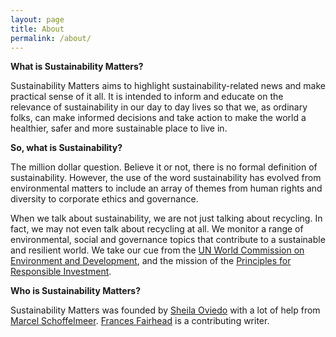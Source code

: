 ```yaml
---
layout: page
title: About
permalink: /about/
---
```

**What is Sustainability Matters?**

Sustainability Matters aims to highlight sustainability-related news and make practical sense of it all. It is intended to inform and educate on the relevance of sustainability in our day to day lives so that we, as ordinary folks, can make informed decisions and take action to make the world a healthier, safer and more sustainable place to live in.

**So, what is Sustainability?**

The million dollar question. Believe it or not, there is no formal definition of sustainability. However, the use of the word sustainability has evolved from environmental matters to include an array of themes from human rights and diversity to corporate ethics and governance.

When we talk about sustainability, we are not just talking about recycling. In fact, we may not even talk about recycling at all. We monitor a range of environmental, social and governance topics that contribute to a sustainable and resilient world. We take our cue from the [UN World Commission on Environment and Development](http://www.un-documents.net/our-common-future.pdf), and the mission of the [Principles for Responsible Investment](https://www.unpri.org/about).

**Who is Sustainability Matters?**

Sustainability Matters was founded by [Sheila Oviedo](https://www.linkedin.com/in/sheilaoviedo) with a lot of help from [Marcel Schoffelmeer](https://www.linkedin.com/in/marcel-schoffelmeer-3520a63/). [Frances Fairhead](https://www.linkedin.com/in/frances-fairhead-8387a740/) is a contributing writer.  
